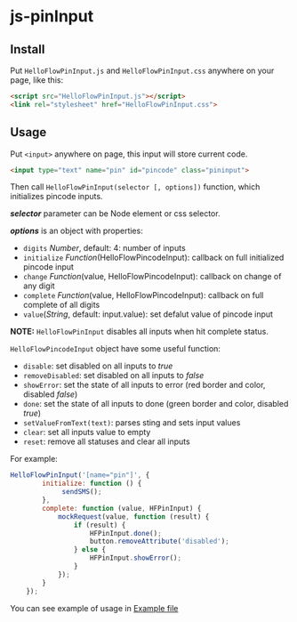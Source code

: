 # js-pinInput

## Install

Put `HelloFlowPinInput.js` and `HelloFlowPinInput.css` anywhere on your page, like this:

```HTML
<script src="HelloFlowPinInput.js"></script>
<link rel="stylesheet" href="HelloFlowPinInput.css">
```

## Usage

Put `<input>` anywhere on page, this input will store current code. 

```HTML
<input type="text" name="pin" id="pincode" class="pininput">
```

Then call `HelloFlowPinInput(selector [, options])` function, which initializes pincode inputs.

***selector*** parameter can be Node element or css selector.

***options*** is an object with properties:

* `digits` *Number*, default: 4: number of inputs
* `initialize` *Function*(HelloFlowPincodeInput): callback on full initialized pincode input
* `change` *Function*(value, HelloFlowPincodeInput): callback on change of any digit
* `complete` *Function*(value, HelloFlowPincodeInput): callback on full complete of all digits
* `value`(*String*, default: input.value): set defalut value of pincode input

**NOTE:** `HelloFlowPinInput` disables all inputs when hit complete status.

`HelloFlowPincodeInput` object have some useful function:

* `disable`: set disabled on all inputs to *true*
* `removeDisabled`: set disabled on all inputs to *false*
* `showError`: set the state of all inputs to error (red border and color, disabled *false*)
* `done`:  set the state of all inputs to done (green border and color, disabled *true*)
* `setValueFromText(text)`: parses sting and sets input values
* `clear`:  set all inputs value to empty
* `reset`:  remove all statuses and clear all inputs

For example:

```js
HelloFlowPinInput('[name="pin"]', {
        initialize: function () {
             sendSMS();
        },
        complete: function (value, HFPinInput) {
            mockRequest(value, function (result) {
                if (result) {
                    HFPinInput.done();
                    button.removeAttribute('disabled');
                } else {
                    HFPinInput.showError();
                }
            });
        }
    });
```

You can see example of usage in [Example file](https://github.com/c9a2334/c9a2334.github.io/blob/master/VerificationModal.js)
